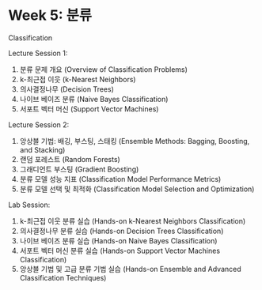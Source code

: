 # Week 5: 분류

Classification

Lecture Session 1:

1. 분류 문제 개요 (Overview of Classification Problems)
2. k-최근접 이웃 (k-Nearest Neighbors)
3. 의사결정나무 (Decision Trees)
4. 나이브 베이즈 분류 (Naive Bayes Classification)
5. 서포트 벡터 머신 (Support Vector Machines)

Lecture Session 2:

1. 앙상블 기법: 배깅, 부스팅, 스태킹 (Ensemble Methods: Bagging, Boosting, and Stacking)
2. 랜덤 포레스트 (Random Forests)
3. 그래디언트 부스팅 (Gradient Boosting)
4. 분류 모델 성능 지표 (Classification Model Performance Metrics)
5. 분류 모델 선택 및 최적화 (Classification Model Selection and Optimization)

Lab Session:

1. k-최근접 이웃 분류 실습 (Hands-on k-Nearest Neighbors Classification)
2. 의사결정나무 분류 실습 (Hands-on Decision Trees Classification)
3. 나이브 베이즈 분류 실습 (Hands-on Naive Bayes Classification)
4. 서포트 벡터 머신 분류 실습 (Hands-on Support Vector Machines Classification)
5. 앙상블 기법 및 고급 분류 기법 실습 (Hands-on Ensemble and Advanced Classification Techniques)

```{tableofcontents}

```
